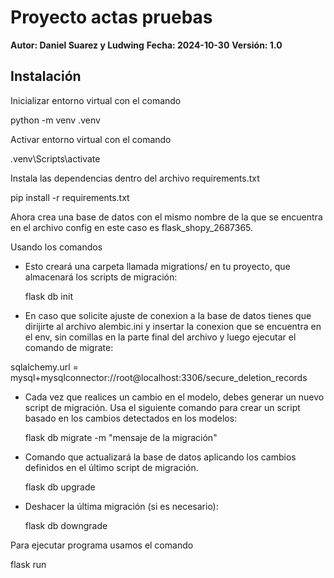 # Proyecto actas pruebas

**Autor: Daniel Suarez y Ludwing**
**Fecha: 2024-10-30**
**Versión: 1.0**

## Instalación

Inicializar entorno virtual con el comando

python -m venv .venv

Activar entorno virtual con el comando
 
.venv\Scripts\activate
 
Instala las dependencias dentro del archivo requirements.txt
 
pip install -r requirements.txt
 
Ahora crea una base de datos con el mismo nombre de la que se encuentra en el archivo config en este caso es flask_shopy_2687365.
 
Usando los comandos 
 
* Esto creará una carpeta llamada migrations/ en tu proyecto, que almacenará los scripts de migración:

    flask db init

* En caso que solicite ajuste de conexion a la base de datos tienes que dirijirte al archivo alembic.ini y insertar la conexion que se encuentra en el env, sin comillas en la parte final del archivo y luego ejecutar el comando de migrate:

sqlalchemy.url = mysql+mysqlconnector://root@localhost:3306/secure_deletion_records
 
* Cada vez que realices un cambio en el modelo, debes generar un nuevo script de migración. Usa el siguiente comando para crear un script basado en los cambios detectados en los modelos:

    flask db migrate -m "mensaje de la migración"
 
* Comando que actualizará la base de datos aplicando los cambios definidos en el último script de migración.
 
    flask db upgrade
 
 
 * Deshacer la última migración (si es necesario):
 
    flask db downgrade
 
 
Para ejecutar programa usamos el comando 

flask run